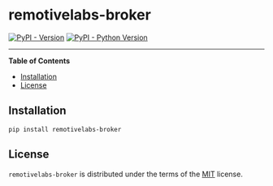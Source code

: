 # remotivelabs-broker

[![PyPI - Version](https://img.shields.io/pypi/v/remotivelabs-broker.svg)](https://pypi.org/project/remotivelabs-broker)
[![PyPI - Python Version](https://img.shields.io/pypi/pyversions/remotivelabs-broker.svg)](https://pypi.org/project/remotivelabs-broker)

-----

**Table of Contents**

- [Installation](#installation)
- [License](#license)

## Installation

```console
pip install remotivelabs-broker
```

## License

`remotivelabs-broker` is distributed under the terms of the [MIT](https://spdx.org/licenses/MIT.html) license.
